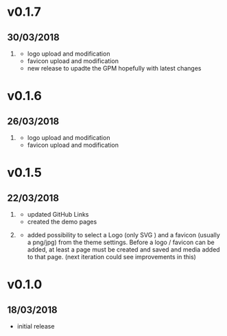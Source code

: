 # v0.1.7
##  30/03/2018
1. [](#improved)
    - logo upload and modification
    - favicon upload and modification
    - new release to upadte the GPM hopefully with latest changes

# v0.1.6
##  26/03/2018
1. [](#improved)
    - logo upload and modification
    - favicon upload and modification

# v0.1.5
##  22/03/2018
1. [](#new)
    - updated GitHub Links
    - created the demo pages


1. [](#improved)
    - added possibility to select a Logo (only SVG ) and a favicon (usually a png/jpg) from the theme settings. Before a logo / favicon can be added, at least a page must be created and saved and media added to that page. (next iteration could see improvements in this)
# v0.1.0
##  18/03/2018

- initial release

